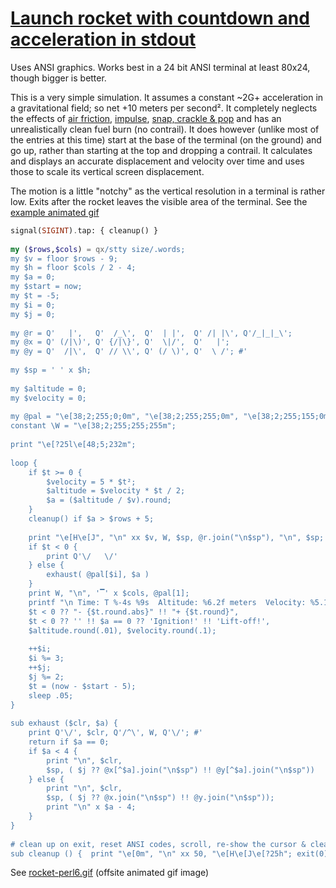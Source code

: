 [1]: https://rosettacode.org/wiki/Launch_rocket_with_countdown_and_acceleration_in_stdout

# [Launch rocket with countdown and acceleration in stdout][1]

Uses ANSI graphics. Works best in a 24 bit ANSI terminal at least 80x24, though bigger is better.



This is a very simple simulation. It assumes a constant ~2G+ acceleration in a gravitational field; so net +10 meters per second². It completely neglects the effects of [air friction](https://en.wikipedia.org/wiki/Drag_(physics)), [impulse](https://en.wikipedia.org/wiki/Impulse), [snap, crackle &amp; pop](https://en.wikipedia.org/wiki/Snap,_Crackle_and_Pop#Physics) and has an unrealistically clean fuel burn (no contrail). It does however (unlike most of the entries at this time) start at the base of the terminal (on the ground) and go up, rather than starting at the top and dropping a contrail. It calculates and displays an accurate displacement and velocity over time and uses those to scale its vertical screen displacement.



The motion is a little "notchy" as the vertical resolution in a terminal is rather low. Exits after the rocket leaves the visible area of the terminal. See the [example animated gif](https://github.com/thundergnat/rc/blob/master/img/rocket-perl6.gif)

```raku
signal(SIGINT).tap: { cleanup() }
 
my ($rows,$cols) = qx/stty size/.words;
my $v = floor $rows - 9;
my $h = floor $cols / 2 - 4;
my $a = 0;
my $start = now;
my $t = -5;
my $i = 0;
my $j = 0;
 
my @r = Q'   |',   Q'  /_\',  Q'  | |',  Q' /| |\', Q'/_|_|_\';
my @x = Q' (/|\)', Q' {/|\}', Q'  \|/',  Q'   |';
my @y = Q'  /|\',  Q' // \\', Q' (/ \)', Q'  \ /'; #'
 
my $sp = ' ' x $h;
 
my $altitude = 0;
my $velocity = 0;
 
my @pal = "\e[38;2;255;0;0m", "\e[38;2;255;255;0m", "\e[38;2;255;155;0m";
constant \W = "\e[38;2;255;255;255m";
 
print "\e[?25l\e[48;5;232m";
 
loop {
    if $t >= 0 {
        $velocity = 5 * $t²;
        $altitude = $velocity * $t / 2;
        $a = ($altitude / $v).round;
    }
    cleanup() if $a > $rows + 5;
 
    print "\e[H\e[J", "\n" xx $v, W, $sp, @r.join("\n$sp"), "\n", $sp;
    if $t < 0 {
        print Q'\/   \/'
    } else {
        exhaust( @pal[$i], $a )
    }
    print W, "\n", '▔' x $cols, @pal[1];
    printf "\n Time: T %-4s %9s  Altitude: %6.2f meters  Velocity: %5.1f m/sec\n",
    $t < 0 ?? "- {$t.round.abs}" !! "+ {$t.round}",
    $t < 0 ?? '' !! $a == 0 ?? 'Ignition!' !! 'Lift-off!',
    $altitude.round(.01), $velocity.round(.1);
 
    ++$i;
    $i %= 3;
    ++$j;
    $j %= 2;
    $t = (now - $start - 5);
    sleep .05;
}
 
sub exhaust ($clr, $a) {
    print Q'\/', $clr, Q'/^\', W, Q'\/'; #'
    return if $a == 0;
    if $a < 4 {
        print "\n", $clr,
        $sp, ( $j ?? @x[^$a].join("\n$sp") !! @y[^$a].join("\n$sp"))
    } else {
        print "\n", $clr,
        $sp, ( $j ?? @x.join("\n$sp") !! @y.join("\n$sp"));
        print "\n" x $a - 4;
    }
}
 
# clean up on exit, reset ANSI codes, scroll, re-show the cursor & clear screen
sub cleanup () {  print "\e[0m", "\n" xx 50, "\e[H\e[J\e[?25h"; exit(0) }
```


See [rocket-perl6.gif](https://github.com/thundergnat/rc/blob/master/img/rocket-perl6.gif) (offsite animated gif image)
